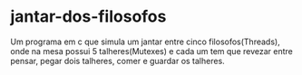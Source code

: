 # jantar-dos-filosofos
Um programa em c que simula um jantar entre cinco filosofos(Threads), onde na mesa possui 5 talheres(Mutexes) e cada um tem que revezar entre pensar, pegar dois talheres, comer e guardar os talheres.
